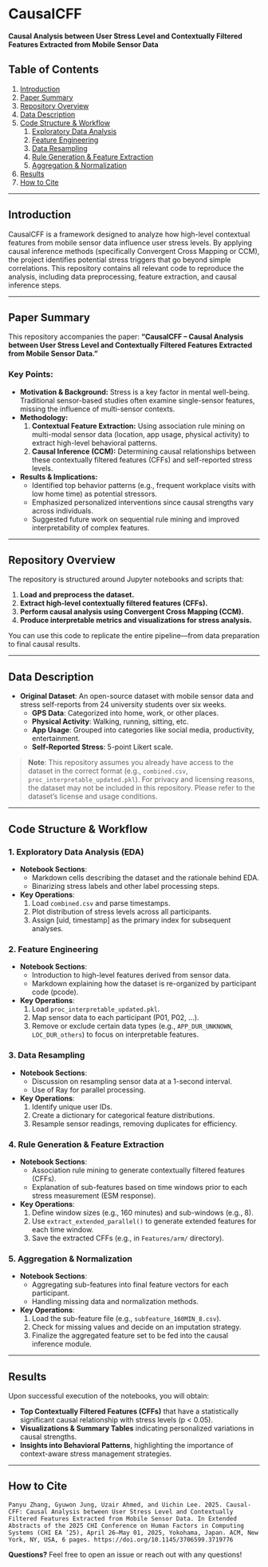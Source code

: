 # CausalCFF

**Causal Analysis between User Stress Level and Contextually Filtered Features Extracted from Mobile Sensor Data**

## Table of Contents
1. [Introduction](#introduction)
2. [Paper Summary](#paper-summary)
3. [Repository Overview](#repository-overview)
4. [Data Description](#data-description)
5. [Code Structure & Workflow](#code-structure--workflow)
    1. [Exploratory Data Analysis](#1-exploratory-data-analysis-eda)
    2. [Feature Engineering](#2-feature-engineering)
    3. [Data Resampling](#3-data-resampling)
    4. [Rule Generation & Feature Extraction](#4-rule-generation--feature-extraction)
    5. [Aggregation & Normalization](#5-aggregation--normalization)
6. [Results](#results)
7. [How to Cite](#how-to-cite)

---

## Introduction
CausalCFF is a framework designed to analyze how high-level contextual features from mobile sensor data influence user stress levels. By applying causal inference methods (specifically Convergent Cross Mapping or CCM), the project identifies potential stress triggers that go beyond simple correlations. This repository contains all relevant code to reproduce the analysis, including data preprocessing, feature extraction, and causal inference steps.

---

## Paper Summary
This repository accompanies the paper: **“CausalCFF – Causal Analysis between User Stress Level and Contextually Filtered Features Extracted from Mobile Sensor Data.”**

### Key Points:
- **Motivation & Background:** Stress is a key factor in mental well-being. Traditional sensor-based studies often examine single-sensor features, missing the influence of multi-sensor contexts.
- **Methodology:** 
  1. **Contextual Feature Extraction:** Using association rule mining on multi-modal sensor data (location, app usage, physical activity) to extract high-level behavioral patterns.
  2. **Causal Inference (CCM):** Determining causal relationships between these contextually filtered features (CFFs) and self-reported stress levels.
- **Results & Implications:** 
  - Identified top behavior patterns (e.g., frequent workplace visits with low home time) as potential stressors.
  - Emphasized personalized interventions since causal strengths vary across individuals.
  - Suggested future work on sequential rule mining and improved interpretability of complex features.

---

## Repository Overview
The repository is structured around Jupyter notebooks and scripts that:
1. **Load and preprocess the dataset.**
2. **Extract high-level contextually filtered features (CFFs).**
3. **Perform causal analysis using Convergent Cross Mapping (CCM).**
4. **Produce interpretable metrics and visualizations for stress analysis.**

You can use this code to replicate the entire pipeline—from data preparation to final causal results.

---

## Data Description
- **Original Dataset**: An open-source dataset with mobile sensor data and stress self-reports from 24 university students over six weeks.
  - **GPS Data**: Categorized into home, work, or other places.
  - **Physical Activity**: Walking, running, sitting, etc.
  - **App Usage**: Grouped into categories like social media, productivity, entertainment.
  - **Self-Reported Stress**: 5-point Likert scale.

> **Note**: This repository assumes you already have access to the dataset in the correct format (e.g., `combined.csv`, `proc_interpretable_updated.pkl`). For privacy and licensing reasons, the dataset may not be included in this repository. Please refer to the dataset’s license and usage conditions.

---

## Code Structure & Workflow

### 1. Exploratory Data Analysis (EDA)
- **Notebook Sections**:  
  - Markdown cells describing the dataset and the rationale behind EDA.  
  - Binarizing stress labels and other label processing steps.  
- **Key Operations**:  
  1. Load `combined.csv` and parse timestamps.  
  2. Plot distribution of stress levels across all participants.  
  3. Assign [uid, timestamp] as the primary index for subsequent analyses.

### 2. Feature Engineering
- **Notebook Sections**:  
  - Introduction to high-level features derived from sensor data.  
  - Markdown explaining how the dataset is re-organized by participant code (pcode).  
- **Key Operations**:
  1. Load `proc_interpretable_updated.pkl`.  
  2. Map sensor data to each participant (P01, P02, …).  
  3. Remove or exclude certain data types (e.g., `APP_DUR_UNKNOWN`, `LOC_DUR_others`) to focus on interpretable features.

### 3. Data Resampling
- **Notebook Sections**:
  - Discussion on resampling sensor data at a 1-second interval.  
  - Use of Ray for parallel processing.  
- **Key Operations**:
  1. Identify unique user IDs.  
  2. Create a dictionary for categorical feature distributions.  
  3. Resample sensor readings, removing duplicates for efficiency.

### 4. Rule Generation & Feature Extraction
- **Notebook Sections**:
  - Association rule mining to generate contextually filtered features (CFFs).  
  - Explanation of sub-features based on time windows prior to each stress measurement (ESM response).
- **Key Operations**:
  1. Define window sizes (e.g., 160 minutes) and sub-windows (e.g., 8).  
  2. Use `extract_extended_parallel()` to generate extended features for each time window.  
  3. Save the extracted CFFs (e.g., in `Features/arm/` directory).

### 5. Aggregation & Normalization
- **Notebook Sections**:
  - Aggregating sub-features into final feature vectors for each participant.  
  - Handling missing data and normalization methods.  
- **Key Operations**:
  1. Load the sub-feature file (e.g., `subfeature_160MIN_8.csv`).  
  2. Check for missing values and decide on an imputation strategy.  
  3. Finalize the aggregated feature set to be fed into the causal inference module.

---

## Results
Upon successful execution of the notebooks, you will obtain:
- **Top Contextually Filtered Features (CFFs)** that have a statistically significant causal relationship with stress levels (p < 0.05).
- **Visualizations & Summary Tables** indicating personalized variations in causal strengths.
- **Insights into Behavioral Patterns**, highlighting the importance of context-aware stress management strategies.

---

## How to Cite
```
Panyu Zhang, Gyuwon Jung, Uzair Ahmed, and Uichin Lee. 2025. Causal-CFF: Causal Analysis between User Stress Level and Contextually Filtered Features Extracted from Mobile Sensor Data. In Extended Abstracts of the 2025 CHI Conference on Human Factors in Computing Systems (CHI EA ’25), April 26–May 01, 2025, Yokohama, Japan. ACM, New York, NY, USA, 6 pages. https://doi.org/10.1145/3706599.3719776
```

**Questions?**
Feel free to open an issue or reach out with any questions!
